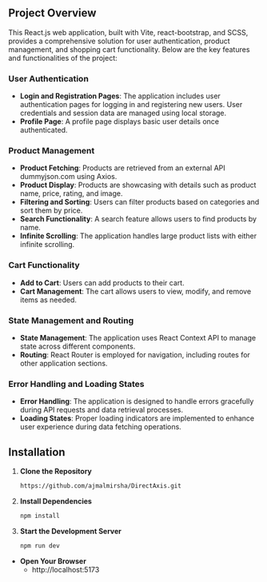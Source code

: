 ## Project Overview

This React.js web application, built with Vite, react-bootstrap, and SCSS, provides a comprehensive solution for user authentication, product management, and shopping cart functionality. Below are the key features and functionalities of the project:

### User Authentication

- **Login and Registration Pages**: The application includes user authentication pages for logging in and registering new users. User credentials and session data are managed using local storage.
- **Profile Page**: A profile page displays basic user details once authenticated.

### Product Management

- **Product Fetching**: Products are retrieved from an external API dummyjson.com using Axios.
- **Product Display**: Products are showcasing with details such as product name, price, rating, and image.
- **Filtering and Sorting**: Users can filter products based on categories and sort them by price.
- **Search Functionality**: A search feature allows users to find products by name.
- **Infinite Scrolling**: The application handles large product lists with either infinite scrolling.

### Cart Functionality

- **Add to Cart**: Users can add products to their cart.
- **Cart Management**: The cart allows users to view, modify, and remove items as needed.

### State Management and Routing

- **State Management**: The application uses React Context API to manage state across different components.
- **Routing**: React Router is employed for navigation, including routes for other application sections.

### Error Handling and Loading States

- **Error Handling**: The application is designed to handle errors gracefully during API requests and data retrieval processes.
- **Loading States**: Proper loading indicators are implemented to enhance user experience during data fetching operations.

## Installation

1. **Clone the Repository**

   ```bash
   https://github.com/ajmalmirsha/DirectAxis.git

   ```

2. **Install Dependencies**

   ```bash
   npm install

   ```

3. **Start the Development Server**
   ```bash
   npm run dev
   ```

- **Open Your Browser**
  - http://localhost:5173
